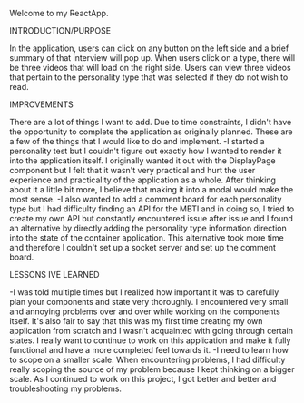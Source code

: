 Welcome to my ReactApp. 

INTRODUCTION/PURPOSE

In the application, users can click on any button on the left side and a brief summary of that interview will pop up.   When users click on a type, there will be three videos that will load on the right side.  Users can view three videos that pertain to the personality type that was selected if they do not wish to read.   

IMPROVEMENTS

There are a lot of things I want to add. Due to time constraints, I didn't have the opportunity to complete the application as originally planned.  These are a few of the things that I would like to do and implement.
-I started a personality test but I couldn't figure out exactly how I wanted to render it into the application itself.  I originally wanted it out with the DisplayPage component but I felt that it wasn't very practical and hurt the user experience and practicality of the application as a whole.  After thinking about it a little bit more, I believe that making it into a modal would make the most sense. 
-I also wanted to add a comment board for each personality type but I had difficulty finding an API for the MBTI and in doing so, I tried to create my own API but constantly encountered issue after issue and I found an alternative by directly adding the personality type information direction into the state of the container application.  This alternative took more time and therefore I couldn't set up a socket server and set up the comment board.   

LESSONS IVE LEARNED

-I was told multiple times but I realized how important it was to carefully plan your components and state very thoroughly.  I encountered very small and annoying problems over and over while working on the components itself.  It's also fair to say that this was my first time creating my own application from scratch and I wasn't acquainted with going through certain states.  I really want to continue to work on this application and make it fully functional and have a more completed feel towards it.
-I need to learn how to scope on a smaller scale.  When encountering problems, I had difficulty really scoping the source of my problem because I kept thinking on a bigger scale.  As I continued to work on this project, I got better and better and troubleshooting my problems. 